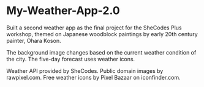 # My-Weather-App-2.0

Built a second weather app as the final project for the SheCodes Plus workshop, themed on Japanese woodblock paintings by early 20th century painter, Ohara Koson. 

The background image changes based on the current weather condition of the city. The five-day forecast uses weather icons.

Weather API provided by SheCodes. Public domain images by rawpixel.com. Free weather icons by Pixel Bazaar on iconfinder.com.
